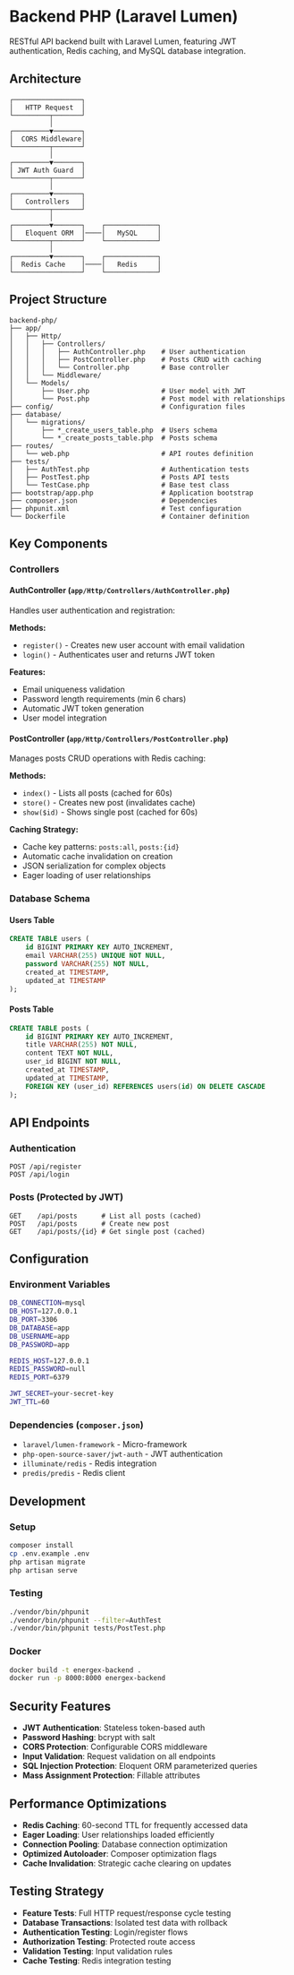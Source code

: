 # Backend PHP (Laravel Lumen)

RESTful API backend built with Laravel Lumen, featuring JWT authentication, Redis caching, and MySQL database integration.

## Architecture

```
┌─────────────────┐
│   HTTP Request  │
└─────────┬───────┘
          │
┌─────────▼───────┐
│  CORS Middleware│
└─────────┬───────┘
          │
┌─────────▼───────┐
│ JWT Auth Guard  │
└─────────┬───────┘
          │
┌─────────▼───────┐
│   Controllers   │
└─────────┬───────┘
          │
┌─────────▼───────┐    ┌─────────────┐
│   Eloquent ORM  │────│   MySQL     │
└─────────┬───────┘    └─────────────┘
          │
┌─────────▼───────┐    ┌─────────────┐
│  Redis Cache    │────│   Redis     │
└─────────────────┘    └─────────────┘
```

## Project Structure

```
backend-php/
├── app/
│   ├── Http/
│   │   ├── Controllers/
│   │   │   ├── AuthController.php    # User authentication
│   │   │   ├── PostController.php    # Posts CRUD with caching
│   │   │   └── Controller.php        # Base controller
│   │   └── Middleware/
│   └── Models/
│       ├── User.php                  # User model with JWT
│       └── Post.php                  # Post model with relationships
├── config/                           # Configuration files
├── database/
│   └── migrations/
│       ├── *_create_users_table.php  # Users schema
│       └── *_create_posts_table.php  # Posts schema
├── routes/
│   └── web.php                       # API routes definition
├── tests/
│   ├── AuthTest.php                  # Authentication tests
│   ├── PostTest.php                  # Posts API tests
│   └── TestCase.php                  # Base test class
├── bootstrap/app.php                 # Application bootstrap
├── composer.json                     # Dependencies
├── phpunit.xml                       # Test configuration
└── Dockerfile                        # Container definition
```

## Key Components

### Controllers

#### AuthController (`app/Http/Controllers/AuthController.php`)
Handles user authentication and registration:

**Methods:**
- `register()` - Creates new user account with email validation
- `login()` - Authenticates user and returns JWT token

**Features:**
- Email uniqueness validation
- Password length requirements (min 6 chars)
- Automatic JWT token generation
- User model integration

#### PostController (`app/Http/Controllers/PostController.php`)
Manages posts CRUD operations with Redis caching:

**Methods:**
- `index()` - Lists all posts (cached for 60s)
- `store()` - Creates new post (invalidates cache)
- `show($id)` - Shows single post (cached for 60s)

**Caching Strategy:**
- Cache key patterns: `posts:all`, `posts:{id}`
- Automatic cache invalidation on creation
- JSON serialization for complex objects
- Eager loading of user relationships

### Database Schema

#### Users Table
```sql
CREATE TABLE users (
    id BIGINT PRIMARY KEY AUTO_INCREMENT,
    email VARCHAR(255) UNIQUE NOT NULL,
    password VARCHAR(255) NOT NULL,
    created_at TIMESTAMP,
    updated_at TIMESTAMP
);
```

#### Posts Table
```sql
CREATE TABLE posts (
    id BIGINT PRIMARY KEY AUTO_INCREMENT,
    title VARCHAR(255) NOT NULL,
    content TEXT NOT NULL,
    user_id BIGINT NOT NULL,
    created_at TIMESTAMP,
    updated_at TIMESTAMP,
    FOREIGN KEY (user_id) REFERENCES users(id) ON DELETE CASCADE
);
```

## API Endpoints

### Authentication
```http
POST /api/register
POST /api/login
```

### Posts (Protected by JWT)
```http
GET    /api/posts      # List all posts (cached)
POST   /api/posts      # Create new post
GET    /api/posts/{id} # Get single post (cached)
```

## Configuration

### Environment Variables
```bash
DB_CONNECTION=mysql
DB_HOST=127.0.0.1
DB_PORT=3306
DB_DATABASE=app
DB_USERNAME=app
DB_PASSWORD=app

REDIS_HOST=127.0.0.1
REDIS_PASSWORD=null
REDIS_PORT=6379

JWT_SECRET=your-secret-key
JWT_TTL=60
```

### Dependencies (`composer.json`)
- `laravel/lumen-framework` - Micro-framework
- `php-open-source-saver/jwt-auth` - JWT authentication
- `illuminate/redis` - Redis integration
- `predis/predis` - Redis client

## Development

### Setup
```bash
composer install
cp .env.example .env
php artisan migrate
php artisan serve
```

### Testing
```bash
./vendor/bin/phpunit
./vendor/bin/phpunit --filter=AuthTest
./vendor/bin/phpunit tests/PostTest.php
```

### Docker
```bash
docker build -t energex-backend .
docker run -p 8000:8000 energex-backend
```

## Security Features

- **JWT Authentication**: Stateless token-based auth
- **Password Hashing**: bcrypt with salt
- **CORS Protection**: Configurable CORS middleware
- **Input Validation**: Request validation on all endpoints
- **SQL Injection Protection**: Eloquent ORM parameterized queries
- **Mass Assignment Protection**: Fillable attributes

## Performance Optimizations

- **Redis Caching**: 60-second TTL for frequently accessed data
- **Eager Loading**: User relationships loaded efficiently
- **Connection Pooling**: Database connection optimization
- **Optimized Autoloader**: Composer optimization flags
- **Cache Invalidation**: Strategic cache clearing on updates

## Testing Strategy

- **Feature Tests**: Full HTTP request/response cycle testing
- **Database Transactions**: Isolated test data with rollback
- **Authentication Testing**: Login/register flows
- **Authorization Testing**: Protected route access
- **Validation Testing**: Input validation rules
- **Cache Testing**: Redis integration testing
